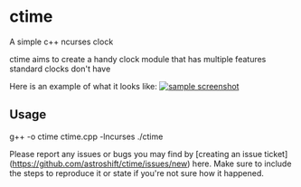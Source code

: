 # ctime
A simple c++ ncurses clock

ctime aims to create a handy clock module that has multiple features standard clocks don't have

Here is an example of what it looks like:
[![sample screenshot](https://i.imgur.com/3qvvJcb.png)](https://i.imgur.com/3qvvJcb.png)

## Usage

g++ -o ctime ctime.cpp -lncurses
./ctime

Please report any issues or bugs you may find by [creating an issue ticket] (https://github.com/astroshift/ctime/issues/new) here.
Make sure to include the steps to reproduce it or state if you're not sure how it happened.
